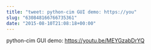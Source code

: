 ```yaml
---
title: "tweet: python-cim GUI demo: https://you"
slug: "630848166766735361"
date: "2015-08-10T21:08:18+00:00"
---
```

python-cim GUI demo: https://youtu.be/MEYGzabDrYQ